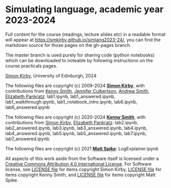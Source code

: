 # Simulating language, academic year 2023-2024

Full content for the course (readings, lecture slides etc) in a readable format will appear at https://smkirby.github.io/simlang2023-24/, you can find the markdown source for those pages on the gh-pages branch.

The master branch is used purely for sharing code (python notebooks) which can be downloaded to noteable by following instructions on the course practicals pages.

[Simon Kirby](https://simonkirby.net/), University of Edinburgh, 2024

The following files are copyright (c) 2009-2024 [**Simon Kirby**](http://www.lel.ed.ac.uk/~simon), with contributions from [Kenny Smith](http://www.lel.ed.ac.uk/~kenny/), [Jennifer Culbertson](https://jennifer-culbertson.github.io), [Andrew Smith](https://www.stir.ac.uk/people/256435), [Elizabeth Pankratz](https://elizabethpankratz.github.io/): lab1.ipynb, lab1_answered.ipynb, lab1_walkthrough.ipynb, lab1_notebook_intro.ipynb, lab6.ipynb, lab6_answered.ipynb

The following files are copyright (c) 2020-2024 [**Kenny Smith**](http://www.lel.ed.ac.uk/~kenny), with contributions from [Simon Kirby](http://www.lel.ed.ac.uk/~simon), [Elizabeth Pankratz](https://elizabethpankratz.github.io/): lab2.ipynb, lab2_answered.ipynb, lab3.ipynb, lab3_answered.ipynb, lab4.ipynb, lab4_answered.ipynb, lab5.ipynb, lab5_answered.ipynb, lab7.ipynb, lab7_answered.ipynb.

The following files are copyright (c) 2021 [**Matt Spike**](https://sites.google.com/site/matspike/): LogExplainer.ipynb

All aspects of this work aside from the Software itself is licensed under a [Creative Commons Attribution 4.0 International License](http://creativecommons.org/licenses/by/4.0/). For Software license, see [LICENSE file](LICENSE) for items copyright Simon Kirby, [LICENSE file](LICENSEKS) for items copyright Kenny Smith, and [LICENSE file](LICENSEMS) for items copyright Matt Spike.
